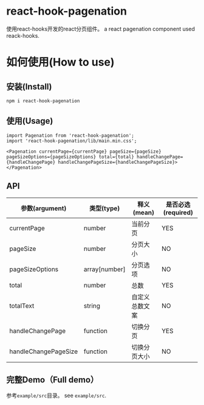 # react-hook-pagenation
使用react-hooks开发的react分页组件。
a react pagenation component used reack-hooks.

# 如何使用(How to use)

## 安装(Install)

```
npm i react-hook-pagenation
```
## 使用(Usage)
```
import Pagenation from 'react-hook-pagenation';
import 'react-hook-pagenation/lib/main.min.css';

<Pagenation currentPage={currentPage} pageSize={pageSize} pageSizeOptions={pageSizeOptions} total={total} handleChangePage={handleChangePage} handleChangePageSize={handleChangePageSize}></Pagenation>
```
## API
|参数(argument)|类型(type)|释义(mean)|是否必选(required)|
|--------|-------|------|------|
|currentPage|number|当前分页|YES|
|pageSize|number|分页大小|NO|
|pageSizeOptions|array[number]|分页选项|NO|
|total|number|总数|YES|
|totalText|string|自定义总数文案|NO|
|handleChangePage|function|切换分页|YES|
|handleChangePageSize|function|切换分页大小|NO|

## 完整Demo（Full demo）
参考`example/src`目录。
see `example/src`.